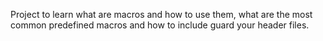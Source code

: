Project to learn what are macros and how to use them, what are the most common predefined macros and how to include guard your header files.